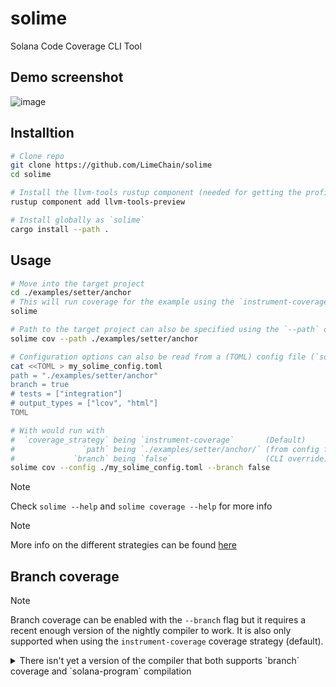 # solime
Solana Code Coverage CLI Tool

## Demo screenshot

![image](https://github.com/user-attachments/assets/e2cc4dd9-e288-43f3-8378-a935496c2821)

## Installtion

```bash
# Clone repo
git clone https://github.com/LimeChain/solime
cd solime

# Install the llvm-tools rustup component (needed for getting the profiling info on stable, i.e. when using the `instrument-coverage` strategy)
rustup component add llvm-tools-preview

# Install globally as `solime`
cargo install --path .
```

## Usage

```bash
# Move into the target project
cd ./examples/setter/anchor
# This will run coverage for the example using the `instrument-coverage` strategy without `branch` info
solime

# Path to the target project can also be specified using the `--path` option
solime cov --path ./examples/setter/anchor

# Configuration options can also be read from a (TOML) config file (`solime-coverage.toml` by default)
cat <<TOML > my_solime_config.toml
path = "./examples/setter/anchor"
branch = true
# tests = ["integration"]
# output_types = ["lcov", "html"]
TOML

# With would run with
#  `coverage_strategy` being `instrument-coverage`       (Default)
#               `path` being `./examples/setter/anchor/` (from config file)
#             `branch` being `false`                     (CLI override)
solime cov --config ./my_solime_config.toml --branch false
```

> [!NOTE]
> Check `solime --help` and `solime coverage --help` for more info

> [!NOTE]
> More info on the different strategies can be found [here](https://doc.rust-lang.org/beta/rustc/instrument-coverage.html)

## Branch coverage

> [!NOTE]
> Branch coverage can be enabled with the `--branch` flag but it requires a recent enough version of the nightly compiler to work.
> It is also only supported when using the `instrument-coverage` coverage strategy (default).

<details>
  <summary>There isn't yet a version of the compiler that both supports `branch` coverage and `solana-program` compilation</summary>

  - To support the `rustc` [`coverage-options` setting](https://doc.rust-lang.org/rustc/instrument-coverage.html#-z-coverage-optionsoptions) (telling `rustc` _how to gather coverage information_), we need a recent version of the compiler ([this](https://github.com/rust-lang/rust/pull/122226) (seen in `1.78.0`) for simple branch coverage and [this](https://github.com/rust-lang/rust/pull/123409) (seen in `1.79.0`) for [advanced `mcdc` branch coverage](https://en.wikipedia.org/wiki/Modified_condition/decision_coverage))
  - Our solana programs transitively depend on `ahash`: `solana-program v1.18.1` (latest) -> `borsh v0.9.3` -> `hashbrown v0.11.2` -> `ahash v0.7.7`
      - `solana-program` also [sets](https://github.com/solana-labs/solana/blob/27eff8408b7223bb3c4ab70523f8a8dca3ca6645/sdk/program/Cargo.toml#L12) its `rust-version` to be `1.75.0` for the whole `platform-tools` suite, `solana-program-library` [does too](https://github.com/solana-labs/solana-program-library/blob/8f832e628bac06bf8fa34497ae0b3e0e8c3d0653/rust-toolchain.toml#L2)
  - Unfortunately, since `Rust` removed support for the `stdsimd` feature [here](https://github.com/rust-lang/rust/pull/117372) (seen in `1.78.0`), `ahash v0.7.7` [breaks](https://github.com/tkaitchuck/aHash/issues/200)
  - This is [fixed](https://github.com/tkaitchuck/aHash/pull/183) in `ahash v0.8.0`, but we _cannot_ directly update the version used by `solana-program`.
      - We can try to use `Cargo patches` to force the version of `ahash` but they do not work for transitive dependencies (only for top-level ones, i.e. the ones in our `Cargo.toml`s)
  - The last version of the `Rust` compiler from before the removal of `stdsimd` is `nightly-2024-02-04`, but it does not yet include support for `-Z coverage-options` (introduced roughly a month later)

  Possible long-term solutions:
  - The `solana` ecosystem moves to a newer version of the `Rust` compiler
    Have no details about such intentions, haven't researched, will probably not be soon
  - `Cargo patches` start working for transitive dependencies
    Unlikely, since it would be a nontrivial task to select the exact dependencies you want to patch

  **TLDR**: we either chose to support `branch` coverage or the ability to compile solana programs (IMO the second is a far more important requirement)
</details>

